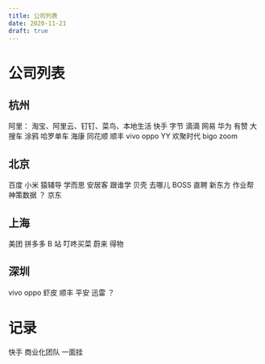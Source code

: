 ```yaml
---
title: 公司列表
date: 2020-11-21
draft: true
---
```


# 公司列表

## 杭州

阿里： 淘宝、阿里云、钉钉、菜鸟、本地生活
快手
字节
滴滴
网易
华为
有赞
大搜车
涂鸦
哈罗单车
海康
同花顺
顺丰
vivo
oppo
YY
欢聚时代 bigo
zoom

## 北京

百度
小米
猿辅导
学而思
安居客
跟谁学
贝壳
去哪儿
BOSS 直聘
新东方
作业帮
神策数据 ？
京东

## 上海

美团
拼多多
B 站
叮咚买菜
蔚来
得物

## 深圳

vivo
oppo
虾皮
顺丰
平安
迅雷 ？

# 记录

快手 商业化团队 一面挂

